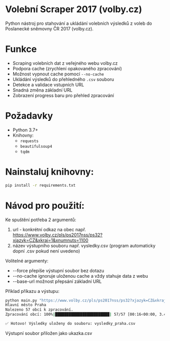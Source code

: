 # Volební Scraper 2017 (volby.cz)

Python nástroj pro stahování a ukládání volebních výsledků z voleb do Poslanecké sněmovny ČR 2017 (volby.cz).

# Funkce

- Scraping volebních dat z veřejného webu volby.cz
- Podpora cache (zrychlení opakovaného zpracování)
- Možnost vypnout cache pomocí `--no-cache`
- Ukládání výsledků do přehledného `.csv` souboru
- Detekce a validace vstupních URL
- Snadná změna základní URL
- Zobrazení progress baru pro přehled zpracování

# Požadavky

- Python 3.7+
- Knihovny:
  - `requests`
  - `beautifulsoup4`
  - `tqdm`

# Nainstaluj knihovny:
```bash
pip install -r requirements.txt
```

# Návod pro použití:

Ke spuštění potřeba 2 argumentů:
1. url - konkrétní odkaz na obec např. https://www.volby.cz/pls/ps2017nss/ps32?xjazyk=CZ&xkraj=1&xnumnuts=1100
2. název výstupního souboru např. vysledky.csv (program automaticky dopní .csv pokud není uvedeno)

Volitelné argumenty:
  - --force přepíše výstupní soubor bez dotazu
  - --no-cache ignoruje uloženou cache a vždy stahuje data z webu
  - --base-url možnost přepsání základní URL

Příklad příkazu a výstupu:
```bash
python main.py "https://www.volby.cz/pls/ps2017nss/ps32?xjazyk=CZ&xkraj=1&xnumnuts=1100" "vysledky_praha.csv"
Hlavní město Praha
Nalezeno 57 obcí k zpracování.
Zpracování obcí: 100%|████████████████████████| 57/57 [00:16<00:00, 3.46 obec/s]

✅ Hotovo! Výsledky uloženy do souboru: vysledky_praha.csv
```

Výstupní soubor přiložen jako ukazka.csv

